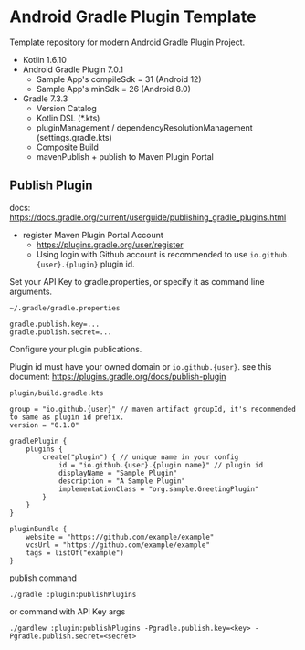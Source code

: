 # Android Gradle Plugin Template

Template repository for modern Android Gradle Plugin Project.

* Kotlin 1.6.10
* Android Gradle Plugin 7.0.1
  * Sample App's compileSdk = 31 (Android 12)
  * Sample App's minSdk = 26 (Android 8.0)
* Gradle 7.3.3
  * Version Catalog
  * Kotlin DSL (*.kts)
  * pluginManagement / dependencyResolutionManagement (settings.gradle.kts)
  * Composite Build
  * mavenPublish + publish to Maven Plugin Portal

## Publish Plugin

docs: https://docs.gradle.org/current/userguide/publishing_gradle_plugins.html

* register Maven Plugin Portal Account
  * https://plugins.gradle.org/user/register
  * Using login with Github account is recommended to use `io.github.{user}.{plugin}` plugin id.

Set your API Key to gradle.properties, or specify it as command line arguments.

`~/.gradle/gradle.properties`

```properties
gradle.publish.key=...
gradle.publish.secret=...
```

Configure your plugin publications.

Plugin id must have your owned domain or `io.github.{user}`. see this
document: https://plugins.gradle.org/docs/publish-plugin

`plugin/build.gradle.kts`

```
group = "io.github.{user}" // maven artifact groupId, it's recommended to same as plugin id prefix.
version = "0.1.0"

gradlePlugin {
    plugins {
        create("plugin") { // unique name in your config
            id = "io.github.{user}.{plugin name}" // plugin id
            displayName = "Sample Plugin"
            description = "A Sample Plugin"
            implementationClass = "org.sample.GreetingPlugin"
        }
    }
}

pluginBundle {
    website = "https://github.com/example/example"
    vcsUrl = "https://github.com/example/example"
    tags = listOf("example")
}
```

publish command

```shell
./gradle :plugin:publishPlugins
```

or command with API Key args

```shell
./gardlew :plugin:publishPlugins -Pgradle.publish.key=<key> -Pgradle.publish.secret=<secret>
```
